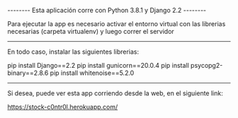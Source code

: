 -------- Esta aplicación corre con Python 3.8.1 y Django 2.2 --------

Para ejecutar la app es necesario activar el entorno virtual con las
librerias necesarias (carpeta virtualenv) y luego correr el servidor

---------------------------------------------------------------------

En todo caso, instalar las siguientes librerias:

pip install Django==2.2
pip install gunicorn==20.0.4
pip install psycopg2-binary==2.8.6
pip install whitenoise==5.2.0

---------------------------------------------------------------------

Si desea, puede ver esta app corriendo desde 
la web, en el siguiente link:

https://stock-c0ntr0l.herokuapp.com/